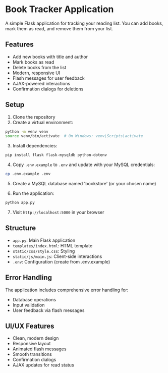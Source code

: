 # Book Tracker Application

A simple Flask application for tracking your reading list. You can add books, mark them as read, and remove them from your list.

## Features

- Add new books with title and author
- Mark books as read
- Delete books from the list
- Modern, responsive UI
- Flash messages for user feedback
- AJAX-powered interactions
- Confirmation dialogs for deletions

## Setup

1. Clone the repository
2. Create a virtual environment:
```bash
python -m venv venv
source venv/bin/activate  # On Windows: venv\Scripts\activate
```

3. Install dependencies:
```bash
pip install flask flask-mysqldb python-dotenv
```

4. Copy `.env.example` to `.env` and update with your MySQL credentials:
```bash
cp .env.example .env
```

5. Create a MySQL database named 'bookstore' (or your chosen name)

6. Run the application:
```bash
python app.py
```

7. Visit `http://localhost:5000` in your browser

## Structure

- `app.py`: Main Flask application
- `templates/index.html`: HTML template
- `static/css/style.css`: Styling
- `static/js/main.js`: Client-side interactions
- `.env`: Configuration (create from .env.example)

## Error Handling

The application includes comprehensive error handling for:
- Database operations
- Input validation
- User feedback via flash messages

## UI/UX Features

- Clean, modern design
- Responsive layout
- Animated flash messages
- Smooth transitions
- Confirmation dialogs
- AJAX updates for read status